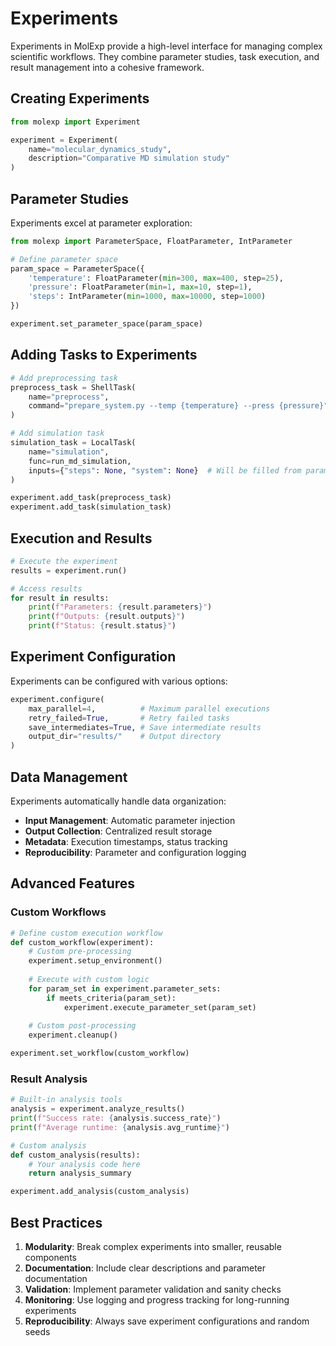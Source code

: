 # Experiments

Experiments in MolExp provide a high-level interface for managing complex scientific workflows. They combine parameter studies, task execution, and result management into a cohesive framework.

## Creating Experiments

```python
from molexp import Experiment

experiment = Experiment(
    name="molecular_dynamics_study",
    description="Comparative MD simulation study"
)
```

## Parameter Studies

Experiments excel at parameter exploration:

```python
from molexp import ParameterSpace, FloatParameter, IntParameter

# Define parameter space
param_space = ParameterSpace({
    'temperature': FloatParameter(min=300, max=400, step=25),
    'pressure': FloatParameter(min=1, max=10, step=1),
    'steps': IntParameter(min=1000, max=10000, step=1000)
})

experiment.set_parameter_space(param_space)
```

## Adding Tasks to Experiments

```python
# Add preprocessing task
preprocess_task = ShellTask(
    name="preprocess",
    command="prepare_system.py --temp {temperature} --press {pressure}"
)

# Add simulation task
simulation_task = LocalTask(
    name="simulation",
    func=run_md_simulation,
    inputs={"steps": None, "system": None}  # Will be filled from parameters
)

experiment.add_task(preprocess_task)
experiment.add_task(simulation_task)
```

## Execution and Results

```python
# Execute the experiment
results = experiment.run()

# Access results
for result in results:
    print(f"Parameters: {result.parameters}")
    print(f"Outputs: {result.outputs}")
    print(f"Status: {result.status}")
```

## Experiment Configuration

Experiments can be configured with various options:

```python
experiment.configure(
    max_parallel=4,          # Maximum parallel executions
    retry_failed=True,       # Retry failed tasks
    save_intermediates=True, # Save intermediate results
    output_dir="results/"    # Output directory
)
```

## Data Management

Experiments automatically handle data organization:

- **Input Management**: Automatic parameter injection
- **Output Collection**: Centralized result storage
- **Metadata**: Execution timestamps, status tracking
- **Reproducibility**: Parameter and configuration logging

## Advanced Features

### Custom Workflows

```python
# Define custom execution workflow
def custom_workflow(experiment):
    # Custom pre-processing
    experiment.setup_environment()
    
    # Execute with custom logic
    for param_set in experiment.parameter_sets:
        if meets_criteria(param_set):
            experiment.execute_parameter_set(param_set)
    
    # Custom post-processing
    experiment.cleanup()

experiment.set_workflow(custom_workflow)
```

### Result Analysis

```python
# Built-in analysis tools
analysis = experiment.analyze_results()
print(f"Success rate: {analysis.success_rate}")
print(f"Average runtime: {analysis.avg_runtime}")

# Custom analysis
def custom_analysis(results):
    # Your analysis code here
    return analysis_summary

experiment.add_analysis(custom_analysis)
```

## Best Practices

1. **Modularity**: Break complex experiments into smaller, reusable components
2. **Documentation**: Include clear descriptions and parameter documentation
3. **Validation**: Implement parameter validation and sanity checks
4. **Monitoring**: Use logging and progress tracking for long-running experiments
5. **Reproducibility**: Always save experiment configurations and random seeds
